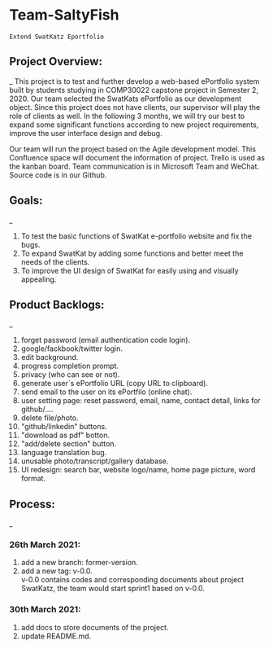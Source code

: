 # Team-SaltyFish<br>
    Extend SwatKatz Eportfolio

## Project Overview:
_
This project is to test and further develop a web-based ePortfolio system built by students studying in COMP30022 capstone project in Semester 2, 2020. Our team selected the SwatKats ePortfolio as our development object. Since this project does not have clients, our supervisor will play the role of clients as well. In the following 3 months, we will try our best to expand some significant functions according to new project requirements, improve the user interface design and debug.<br>
  
Our team will run the project based on the Agile development model. This Confluence space will document the information of project. Trello is used as the kanban board. Team communication is in Microsoft Team and WeChat. Source code is in our Github.<br>
  
## Goals:
_
1. To test the basic functions of SwatKat e-portfolio website and fix the bugs.<br>
2. To expand SwatKat by adding some functions and better meet the needs of the clients.<br>
3. To improve the UI design of SwatKat for easily using and visually appealing.<br>

## Product Backlogs:
_
1. forget password (email authentication code login).<br>
2. google/fackbook/twitter login.<br>
3. edit background.<br>
4. progress completion prompt.<br>
5. privacy (who can see or not).<br>
6. generate user`s ePortfolio URL (copy URL to clipboard).<br>
7. send email to the user on its ePortfilo (online chat).<br>
8. user setting page: reset password, email, name, contact detail, links for github/....<br>
9. delete file/photo.<br>
10. "github/linkedin" buttons.<br>
11. "download as pdf" botton.<br>
12. "add/delete section" button.<br>
13. language translation bug.<br>
14. unusable photo/transcript/gallery database.<br>
15. UI redesign: search bar, website logo/name, home page picture, word format.<br> 
  
## Process:
_
  ### 26th March 2021:<br>
1. add a new branch: former-version.<br>
2. add a new tag: v-0.0.<br>
  v-0.0 contains codes and corresponding documents about project SwatKatz, the team would start sprint1 based on v-0.0.<br>        
  ### 30th March 2021:<br>
1. add docs to store documents of the project.<br>
2. update README.md.<br>
  
